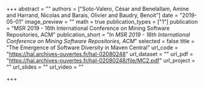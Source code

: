 +++
abstract = ""
authors = ["Soto-Valero, César and Benelallam, Amine and Harrand, Nicolas and Barais, Olivier and Baudry, Benoit"]
date = "2019-05-01"
image_preview = ""
math = true
publication_types = ["1"]
publication = "MSR 2019 - 16th International Conference on Mining Software Repositories, ACM"
publication_short = "In *MSR 2019 - 16th International Conference on Mining Software Repositories, ACM*"
selected = false
title = "The Emergence of Software Diversity in Maven Central"
url_code = "https://hal.archives-ouvertes.fr/hal-02080248"
url_dataset = ""
url_pdf = "https://hal.archives-ouvertes.fr/hal-02080248/file/MC2.pdf"
url_project = ""
url_slides = ""
url_video = ""

+++

